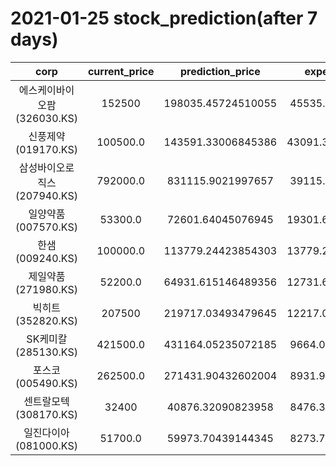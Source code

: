 # 2021-01-25 stock_prediction(after 7 days)

|   corp   |   current_price   |   prediction_price   |   expected_profit   |
|:--------:|:-----------------:|:--------------------:|:-------------------:|
|에스케이바이오팜(326030.KS)|152500|198035.45724510055|45535.45724510055|
|신풍제약(019170.KS)|100500.0|143591.33006845386|43091.330068453855|
|삼성바이오로직스(207940.KS)|792000.0|831115.9021997657|39115.90219976567|
|일양약품(007570.KS)|53300.0|72601.64045076945|19301.640450769453|
|한샘(009240.KS)|100000.0|113779.24423854303|13779.244238543033|
|제일약품(271980.KS)|52200.0|64931.615146489356|12731.615146489356|
|빅히트(352820.KS)|207500|219717.03493479645|12217.034934796451|
|SK케미칼(285130.KS)|421500.0|431164.05235072185|9664.052350721846|
|포스코(005490.KS)|262500.0|271431.90432602004|8931.904326020041|
|센트랄모텍(308170.KS)|32400|40876.32090823958|8476.320908239577|
|일진다이아(081000.KS)|51700.0|59973.70439144345|8273.704391443447|
